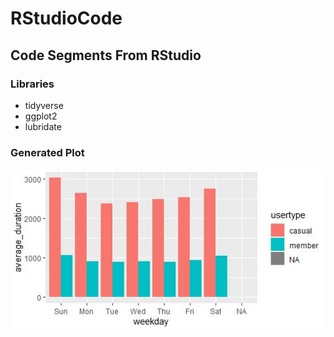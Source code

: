 # RStudioCode
## Code Segments From RStudio
### Libraries 
* tidyverse
* ggplot2
* lubridate

### Generated Plot
![alt text](BarPlot.JPG)
